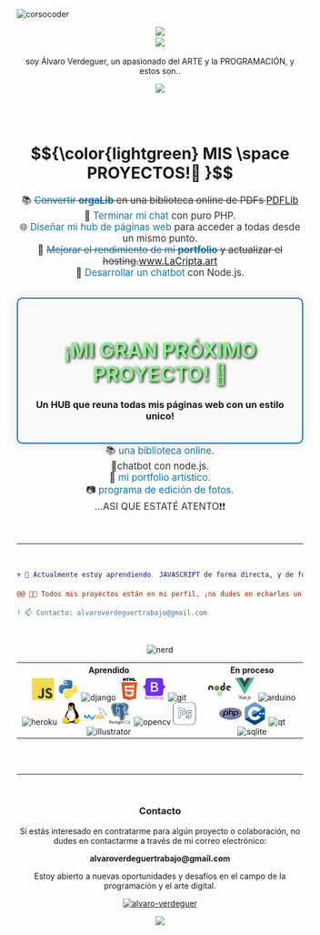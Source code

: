 <p align="left">
  <img src="https://komarev.com/ghpvc/?username=corsocoder&label=Profile%20views&color=0e75b6&style=flat" alt="corsocoder">
</p>


<p align="center">
  
  <img src="https://web.archive.org/web/20040409202342/http://www.geocities.com:80/artists_tzora/images/flowerbar.gif">
  <br>
  <img style="width:400px;heigth:auto;"src="https://imgur.com/RjVwAkY.png">
</p>

<div id="PRESENTACION" align="center">
  <!--<img style="height:50px; width:auto;" src="https://github.com/CorsoCoder/CorsoCoder/assets/45120484/496dfc87-4d2e-4fc5-abd9-3c10c0682c7b" alt="Presentación">
  <br>
  <img style="height:50px; width:auto;" src="https://github.com/CorsoCoder/CorsoCoder/assets/45120484/1006c631-dc03-4368-93f3-1a871ae63db3" alt="Presentación">-->
  <p> soy Álvaro Verdeguer, un apasionado del ARTE y la PROGRAMACIÓN, y estos son.. </p>
</div>

<p align="center">
  <img src="https://web.archive.org/web/20040409202342/http://www.geocities.com:80/artists_tzora/images/flowerbar.gif">
</p>
<br>
<br>


# $${\color{lightgreen} MIS \space PROYECTOS!🎉 }$$


<div align="center">

<span style="font-size: 1.2em; color: #333;">
📚 <del>
  <a href="https://github.com/CorsoCoder/orgaLib" style="color: #0e75b6; text-decoration: none;">
    Convertir <strong>orgaLib</strong></a> en una biblioteca online de PDFs
    </del>
  <a href="https://github.com/CorsoCoder/PDFLib" tyle="color: #0e75b6; text-decoration: none;">PDFLib</a>
</span>

<br>

<span style="font-size: 1.2em; color: #333;">
💬 <a href="https://lacripta.art" style="color: #0e75b6; text-decoration: none;">Terminar mi chat</a> con puro PHP.
</span>

<br>

<span style="font-size: 1.2em; color: #333;">
🌐 <a href="#" style="color: #0e75b6; text-decoration: none;">Diseñar mi hub de páginas web</a> para acceder a todas desde un mismo punto.
</span>

<br>

<span style="font-size: 1.2em; color: #333;">
🚀 <del><a href="https://lacripta.pythonanywhere.com/" style="color: #0e75b6; text-decoration: none;">Mejorar el rendimiento de mi  <strong>portfolio</strong></a> y actualizar el hosting.</del><a href="https://www.lacripta.art">www.LaCripta.art</a>
</span>

<br>

<span style="font-size: 1.2em; color: #333;">
🤖 <a href="#" style="color: #0e75b6; text-decoration: none;">Desarrollar un chatbot</a> con Node.js.
</span>

</div>

<br>
<br>

<div align="center" style="padding: 20px; border: 2px solid #0e75b6; border-radius: 10px; box-shadow: 0px 0px 20px rgba(0, 0, 0, 0.1); background-color: #f9f9f9;">
  <h1 style="color: lightgreen; font-size: 2.5em; text-shadow: 2px 2px 5px #000;">
    ¡MI GRAN PRÓXIMO PROYECTO! 🚀
  </h1>
  <h3>Un HUB  que reuna todas mis páginas web con un estilo unico!</h3>
</div>


<div align="center">

<span style="font-size: 1.2em; color: #333;">
📚 <a href="https://github.com/CorsoCoder/PDFLib" style="color: #0e75b6; text-decoration: none;">una biblioteca online. </a>
</span>

<br>

<span style="font-size: 1.2em; color: #333;">
🤖chatbot con node.js.
</span>

<br>

<span style="font-size: 1.2em; color: #333;">
🎨 <a href="https://lacripta.pythonanywhere.com/" style="color: #0e75b6; text-decoration: none;">mi portfolio artístico. </a>
</span>

<br>

<span style="font-size: 1.2em; color: #333;">
📷 <a href="https://github.com/CorsoCoder/MODT" style="color: #0e75b6; text-decoration: none;">programa de edición de fotos. </a>
</span>

<br>

<span style="font-size: 1.2em; color: #333;">
    ...ASI QUE ESTATÉ ATENTO❗❗
</span>
</div>

<br>
<br>
<hr>
<br>


``` diff
+ 🌱 Actualmente estoy aprendiendo  JAVASCRIPT de forma directa, y de forma indirecta sigo masterizando mis conocimientos de Python y Django.

@@ 👨‍💻 Todos mis proyectos están en mi perfil, ¡no dudes en echarles un vistazo, puede que te sorprendan! @@

! 📫 Contacto: alvaroverdeguertrabajo@gmail.com
``` 

<br>
<br>

<div align="center">
  <img src="https://web.archive.org/web/20090727211214/http://www.geocities.com/francesconestela/bignerd.gif" alt="nerd" width="50px">
</div>


<div align="center">
  <table>
    <tr>
      <th>Aprendido</th>
      <th>En proceso</th>
    </tr>
    <tr>
      <td align="center">
        <img src="https://raw.githubusercontent.com/devicons/devicon/master/icons/javascript/javascript-original.svg" alt="javascript" width="40" height="40"/>
        <img src="https://raw.githubusercontent.com/devicons/devicon/master/icons/python/python-original.svg" alt="python" width="40" height="40"/>
        <img src="https://cdn.worldvectorlogo.com/logos/django.svg" alt="django" width="40" height="40"/>
        <img src="https://raw.githubusercontent.com/devicons/devicon/master/icons/html5/html5-original-wordmark.svg" alt="html5" width="40" height="40"/>
        <img src="https://raw.githubusercontent.com/devicons/devicon/master/icons/bootstrap/bootstrap-plain-wordmark.svg" alt="bootstrap" width="40" height="40"/>
        <img src="https://www.vectorlogo.zone/logos/git-scm/git-scm-icon.svg" alt="git" width="40" height="40"/>
        <img src="https://www.vectorlogo.zone/logos/heroku/heroku-icon.svg" alt="heroku" width="40" height="40"/>
        <img src="https://raw.githubusercontent.com/devicons/devicon/master/icons/linux/linux-original.svg" alt="linux" width="40" height="40"/>
        <img src="https://raw.githubusercontent.com/devicons/devicon/master/icons/mysql/mysql-original-wordmark.svg" alt="mysql" width="40" height="40"/>
        <img src="https://raw.githubusercontent.com/devicons/devicon/master/icons/postgresql/postgresql-original-wordmark.svg" alt="postgresql" width="40" height="40"/>
        <img src="https://www.vectorlogo.zone/logos/opencv/opencv-icon.svg" alt="opencv" width="40" height="40"/>
        <img src="https://raw.githubusercontent.com/devicons/devicon/master/icons/photoshop/photoshop-line.svg" alt="photoshop" width="40" height="40"/>
        <img src="https://www.vectorlogo.zone/logos/adobe_illustrator/adobe_illustrator-icon.svg" alt="illustrator" width="40" height="40"/>
      </td>
      <td align="center">
        <img src="https://raw.githubusercontent.com/devicons/devicon/master/icons/nodejs/nodejs-original-wordmark.svg" alt="nodejs" width="40" height="40"/>
        <img src="https://raw.githubusercontent.com/devicons/devicon/master/icons/vuejs/vuejs-original-wordmark.svg" alt="vuejs" width="40" height="40"/>
        <img src="https://cdn.worldvectorlogo.com/logos/arduino-1.svg" alt="arduino" width="40" height="40"/>
        <img src="https://raw.githubusercontent.com/devicons/devicon/master/icons/php/php-original.svg" alt="php" width="40" height="40"/>
        <img src="https://raw.githubusercontent.com/devicons/devicon/master/icons/cplusplus/cplusplus-original.svg" alt="cplusplus" width="40" height="40"/>
        <img src="https://upload.wikimedia.org/wikipedia/commons/0/0b/Qt_logo_2016.svg" alt="qt" width="40" height="40"/>
        <img src="https://www.vectorlogo.zone/logos/sqlite/sqlite-icon.svg" alt="sqlite" width="40" height="40"/>
      </td>
    </tr>
  </table>
</div>

<br>
<br>
<hr>
<br>

<div align="center">
  <h3>Contacto</h3>
  <p>Si estás interesado en contratarme para algún proyecto o colaboración, no dudes en contactarme a través de mi correo electrónico:</p>
  <p><strong>alvaroverdeguertrabajo@gmail.com</strong></p>
  <p>Estoy abierto a nuevas oportunidades y desafíos en el campo de la programación y el arte digital.</p>
  <p align="center">
    <a href="https://linkedin.com/in/alvaro-verdeguer" target="blank">
      <img src="https://raw.githubusercontent.com/rahuldkjain/github-profile-readme-generator/master/src/images/icons/Social/linked-in-alt.svg" alt="alvaro-verdeguer" height="30" width="40" />
    </a>
  </p>
</div>

<p align="center">
  <img src="https://web.archive.org/web/20040409202342/http://www.geocities.com:80/artists_tzora/images/flowerbar.gif">
</p>
